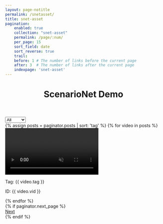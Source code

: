 ```yaml
---
layout: page-notitle
permalink: /snetasset/
title: snet-asset
pagination:
    enabled: true
    collection: "snet-asset"
    permalink: /page/:num/
    per_page: 15
    sort_field: date
    sort_reverse: true
    trail:
    before: 1 # The number of links before the current page
    after: 3  # The number of links after the current page
    indexpage: 'snet-asset'
---
```

<header class="post-header center-text">
    <h1 class="post-title">ScenarioNet Demo</h1>
</header>

<!-- Add a tag filter -->
<select id="tag-filter">
    <option value="all">All</option>
    {% for tag in site.data.tag %}
    <option value="{{ tag }}">{{ tag }}</option>
    {% endfor %}
</select>

<div class="infinite-scroll-gallery">
    <div class="image-gallery">
    <div class="sizer"></div>
    {% assign posts = paginator.posts | sort: 'tag' %}
    {% for video in posts %}
    <div class="image" data-tag="{{ video.tag }}">
        <video loop muted playsinline data-src="{{ video.src }}" type="video/mp4">
            Your browser does not support the video tag.
        </video>
        <div class="video-info">
            <p>Tag: {{ video.tag }}</p>
            <p>ID: {{ video.vid }}</p>
        </div>
    </div>
    {% endfor %}
    </div>
    {% if paginator.next_page %}
    <div class="pagination">
        <a href="{{ paginator.next_page_path }}" class="pagination__next">Next</a>
    </div>
    {% endif %}
</div>

<script>
document.addEventListener('DOMContentLoaded', function() {
  const POSTS_PER_PAGE = 15;
  var elem = document.querySelector('.image-gallery');
  console.log('Elem:', elem);
  
  var msnry = new Masonry( elem, {
    itemSelector: '.image', 
    columnWidth: '.sizer', 
    percentPosition: true
  });

  var infScroll = new InfiniteScroll( elem, {
    path: 'a.pagination__next',
    append: '.image',
    history: false,
    scrollThreshold: 0,
    status: '.page-load-status',
    debug: true,
    outlayer: msnry,
  });

  function updateVideos() {
    document.querySelectorAll('.image-gallery video[data-src]').forEach(function(video) {
      var rect = video.getBoundingClientRect();
      var isInViewport = rect.top <= window.innerHeight && rect.bottom >= 0;
      if (isInViewport) {
        video.src = video.getAttribute('data-src');
        video.removeAttribute('data-src');
        video.load();
      }
    });
  }

  function initializeVideo(video) {
    video.onloadeddata = function() {
      console.log('Video data loaded.');
      msnry.layout();
      video.play().catch(function(error) {
        console.error('Error attempting to play:', error);
      });
    };

    video.onerror = function() {
      console.error('Error loading video:', video.src);
      video.parentElement.style.display = 'none';
    };
    
    updateVideos();
  }

  document.querySelectorAll('.image-gallery video').forEach(initializeVideo);

  infScroll.on('append', function(response, path, items) {
    console.log('InfScroll append event triggered.');
    items.forEach(function(item) {
      var video = item.querySelector('video');
      if (video) {
        initializeVideo(video);
      }
    });
    filterVideos(tagFilter.value);
    checkVisibleImages();
    msnry.layout();
  });
  
  window.addEventListener('scroll', updateVideos);
  window.addEventListener('resize', updateVideos);
  window.addEventListener('resize', function() {
    msnry.layout();
  });
  
  var tagFilter = document.getElementById('tag-filter');
  
  function filterVideos(tag) {
    console.log('Filtering videos for tag:', tag);
    var images = document.querySelectorAll('.image');
    images.forEach(function(image) {
      if (tag === 'all' || image.getAttribute('data-tag') === tag) {
        image.style.display = '';
      } else {
        image.style.display = 'none';
      }
    });

    msnry.layout();
  }

  tagFilter.addEventListener('change', function(event) {
    console.log('Tag filter changed:', event.target.value);
    filterVideos(event.target.value);
    infScroll.loadNextPage();
    msnry.layout();
  });
  
  function checkVisibleImages() {
    var images = document.querySelectorAll('.image:not([style*="display: none"])');
    if (images.length < POSTS_PER_PAGE) {
      infScroll.loadNextPage();
      msnry.layout();
    }
  }
});
</script>


